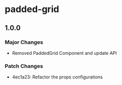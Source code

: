 # padded-grid

## 1.0.0

### Major Changes

- Removed PaddedGrid Component and update API

### Patch Changes

- 4ec1a23: Refactor the props configurations
